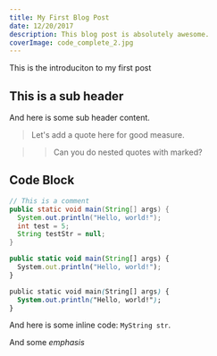 ```yaml
---
title: My First Blog Post
date: 12/20/2017
description: This blog post is absolutely awesome.
coverImage: code_complete_2.jpg
---
```


This is the introduciton to my first post

## This is a sub header

And here is some sub header content.

> Let's add a quote here for good measure.

>> Can you do nested quotes with marked?

## Code Block

```java
// This is a comment
public static void main(String[] args) {
  System.out.println("Hello, world!");
  int test = 5;
  String testStr = null;
}
```

```jsx
public static void main(String[] args) {
  System.out.println("Hello, world!");
}
```

```css
public static void main(String[] args) {
  System.out.println("Hello, world!");
}
```

And here is some inline code: `MyString str`.

And some _emphasis_
